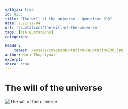 ```yaml
---
mathjax: true
id: 9230
title: "The will of the universe - Quotation 230"
date: 2022-11-04
url: '/quotations/the-will-of-the-universe'
tags: [WIA Quotations] 
categories: 

header:
    teaser: /assets/images/quotations/quotation230.jpg
author: Hari Thapliyaal 
excerpt:
share: true 
---
```


# The will of the universe

![The will of the universe](/assets/images/quotations/quotation230.jpg)
